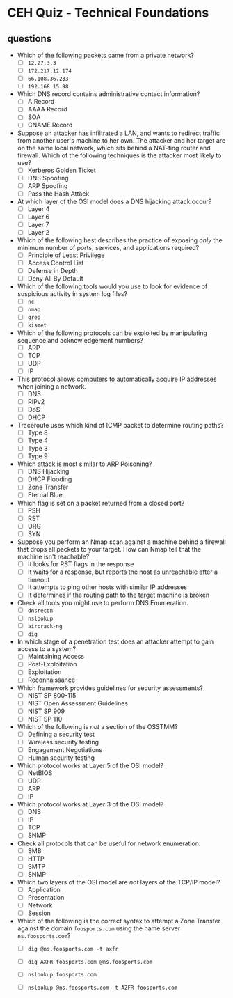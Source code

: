 # CEH Quiz - Technical Foundations

## questions
- Which of the following packets came from a private network?
  - [ ] `12.27.3.3`
  - [ ] `172.217.12.174`
  - [ ] `66.108.36.233`
  - [ ] `192.168.15.98`

- Which DNS record contains administrative contact information?
  - [ ] A Record
  - [ ] AAAA Record
  - [ ] SOA
  - [ ] CNAME Record

- Suppose an attacker has infiltrated a LAN, and wants to redirect traffic from another user's machine to her own. The attacker and her target are on the same local network, which sits behind a NAT-ting router and firewall. Which of the following techniques is the attacker most likely to use?
  - [ ] Kerberos Golden Ticket
  - [ ] DNS Spoofing
  - [ ] ARP Spoofing
  - [ ] Pass the Hash Attack

- At which layer of the OSI model does a DNS hijacking attack occur?
  - [ ] Layer 4
  - [ ] Layer 6
  - [ ] Layer 7
  - [ ] Layer 2

- Which of the following best describes the practice of exposing _only_ the minimum number of ports, services, and applications required?
  - [ ] Principle of Least Privilege
  - [ ] Access Control List
  - [ ] Defense in Depth
  - [ ] Deny All By Default

- Which of the following tools would you use to look for evidence of suspicious activity in system log files?
  - [ ] `nc`
  - [ ] `nmap`
  - [ ] `grep`
  - [ ] `kismet`

- Which of the following protocols can be exploited by manipulating sequence and acknowledgement numbers?
  - [ ] ARP
  - [ ] TCP
  - [ ] UDP
  - [ ] IP

- This protocol allows computers to automatically acquire IP addresses when joining a network.
  - [ ] DNS
  - [ ] RIPv2
  - [ ] DoS
  - [ ] DHCP
  
- Traceroute uses which kind of ICMP packet to determine routing paths?
  - [ ] Type 8
  - [ ] Type 4
  - [ ] Type 3
  - [ ] Type 9

- Which attack is most similar to ARP Poisoning?
  - [ ] DNS Hijacking
  - [ ] DHCP Flooding
  - [ ] Zone Transfer
  - [ ] Eternal Blue

- Which flag is set on a packet returned from a closed port?
  - [ ] PSH
  - [ ] RST
  - [ ] URG
  - [ ] SYN

- Suppose you perform an Nmap scan against a machine behind a firewall that drops all packets to your target. How can Nmap tell that the machine isn't reachable?
  - [ ] It looks for RST flags in the response
  - [ ] It waits for a response, but reports the host as unreachable after a timeout
  - [ ] It attempts to ping other hosts with similar IP addresses
  - [ ] It determines if the routing path to the target machine is broken

- Check all tools you might use to perform DNS Enumeration.
  - [ ] `dnsrecon`
  - [ ] `nslookup`
  - [ ] `aircrack-ng`
  - [ ] `dig`

- In which stage of a penetration test does an attacker attempt to gain access to a system?
  - [ ] Maintaining Access
  - [ ] Post-Exploitation
  - [ ] Exploitation
  - [ ] Reconnaissance

- Which framework provides guidelines for security assessments?
  - [ ] NIST SP 800-115
  - [ ] NIST Open Assessment Guidelines
  - [ ] NIST SP 909
  - [ ] NIST SP 110

- Which of the following is _not_ a section of the OSSTMM?
  - [ ] Defining a security test
  - [ ] Wireless security testing
  - [ ] Engagement Negotiations
  - [ ] Human security testing

- Which protocol works at Layer 5 of the OSI model?
  - [ ] NetBIOS
  - [ ] UDP
  - [ ] ARP
  - [ ] IP

- Which protocol works at Layer 3 of the OSI model?
  - [ ] DNS
  - [ ] IP
  - [ ] TCP
  - [ ] SNMP

- Check all protocols that can be useful for network enumeration.
  - [ ] SMB
  - [ ] HTTP
  - [ ] SMTP
  - [ ] SNMP

- Which two layers of the OSI model are _not_ layers of the TCP/IP model?
  - [ ] Application
  - [ ] Presentation
  - [ ] Network
  - [ ] Session

- Which of the following is the correct syntax to attempt a Zone Transfer against the domain `foosports.com` using the name server `ns.foosports.com`?
  - [ ] `dig @ns.foosports.com -t axfr `
  - [ ] `dig AXFR foosports.com @ns.foosports.com`
  - [ ] `nslookup foosports.com`
  - [ ] `nslookup @ns.foosports.com -t AZFR foosports.com`
  
